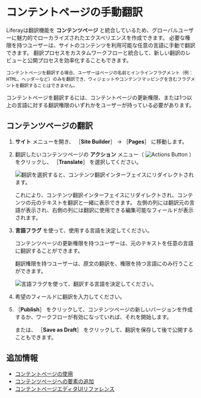# コンテントページの手動翻訳

Liferayは翻訳機能を **コンテンツページ** と統合しているため、グローバルユーザーに魅力的でローカライズされたエクスペリエンスを作成できます。 必要な権限を持つユーザーは、サイトのコンテンツを利用可能な任意の言語に手動で翻訳できます。 翻訳プロセスをカスタムワークフローと統合して、新しい翻訳のレビューと公開プロセスを効率化することもできます。

```{important}
コンテントページを翻訳する場合、ユーザーはページの名前とインラインフラグメント（例：HTML、ヘッダーなど）のみを翻訳でき、ウィジェットやコンテンツマッピングを含むフラグメントを翻訳することはできません。
```

コンテントページを翻訳するには、コンテントページの更新権限、または1つ以上の言語に対する翻訳権限のいずれかをユーザーが持っている必要があります。

<a name="translating-content-pages" />

## コンテンツページの翻訳

1. **サイト** メニューを開き、 ［**Site Builder**］ &rarr; ［**Pages**］ に移動します。

1. 翻訳したいコンテンツページの **アクション** メニュー（ ![Actions Button ](../../../images/icon-actions.png) ）をクリックし、 ［**Translate**］ を選択してください。

   ![翻訳を選択すると、コンテンツ翻訳インターフェイスにリダイレクトされます。](./manually-translating-content-pages/images/01.png)

   これにより、コンテンツ翻訳インターフェイスにリダイレクトされ、コンテンツの元のテキストを翻訳と一緒に表示できます。 左側の列には翻訳元の言語が表示され、右側の列には翻訳に使用できる編集可能なフィールドが表示されます。

1. **言語フラグ** を使って、使用する言語を決定してください。

   コンテンツページの更新権限を持つユーザーは、元のテキストを任意の言語に翻訳することができます。

   翻訳権限を持つユーザーは、原文の翻訳を、権限を持つ言語にのみ行うことができます。

   ![言語フラグを使って、翻訳する言語を決定してください。](./manually-translating-content-pages/images/02.png)

1. 希望のフィールドに翻訳を入力してください。

1. ［**Publish**］ をクリックして、コンテンツページの新しいバージョンを作成するか、ワークフローが有効になっていれば、それを開始します。

   または、 ［**Save as Draft**］ をクリックして、翻訳を保存して後で公開することもできます。

<a name="additional-information" />

## 追加情報

- [コンテントページの使用](../using-content-pages.md)
- [コンテンツページへの要素の追加](./adding-elements-to-content-pages.md)
- [コンテントページエディタUIリファレンス](./content-page-editor-ui-reference.md)
